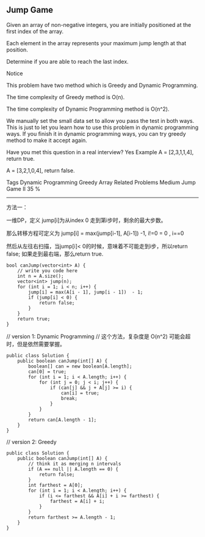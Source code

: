 ## Jump Game  ##

Given an array of non-negative integers, you are initially positioned at the first index of the array.

Each element in the array represents your maximum jump length at that position.

Determine if you are able to reach the last index.

 Notice

This problem have two method which is Greedy and Dynamic Programming.

The time complexity of Greedy method is O(n).

The time complexity of Dynamic Programming method is O(n^2).

We manually set the small data set to allow you pass the test in both ways. This is just to let you learn how to use this problem in dynamic programming ways. If you finish it in dynamic programming ways, you can try greedy method to make it accept again.

Have you met this question in a real interview? Yes
Example
A = [2,3,1,1,4], return true.

A = [3,2,1,0,4], return false.

Tags 
Dynamic Programming Greedy Array
Related Problems 
Medium Jump Game II 35 %

----------
方法一： 

一维DP，定义 jump[i]为从index 0 走到第i步时，剩余的最大步数。

那么转移方程可定义为
jump[i] = max(jump[i-1], A[i-1]) -1, i!=0
= 0 , i==0

然后从左往右扫描，当jump[i]< 0的时候，意味着不可能走到i步，所以return false; 如果走到最右端，那么return true.

	bool canJump(vector<int> A) {
	    // write you code here
	    int n = A.size();
	    vector<int> jump(n);
	    for (int i = 1; i < n; i++) {
	        jump[i] = max(A[i - 1], jump[i - 1])  - 1;
	        if (jump[i] < 0) {
	            return false;
	        }
	    }
	    return true;
	}
// version 1: Dynamic Programming
// 这个方法，复杂度是 O(n^2) 可能会超时，但是依然需要掌握。

	public class Solution {
	    public boolean canJump(int[] A) {
	        boolean[] can = new boolean[A.length];
	        can[0] = true;        
	        for (int i = 1; i < A.length; i++) {
	            for (int j = 0; j < i; j++) {
	                if (can[j] && j + A[j] >= i) {
	                    can[i] = true;
	                    break;
	                }
	            }
	        }        
	        return can[A.length - 1];
	    }
	}
// version 2: Greedy

	public class Solution {
	    public boolean canJump(int[] A) {
	        // think it as merging n intervals
	        if (A == null || A.length == 0) {
	            return false;
	        }
	        int farthest = A[0];
	        for (int i = 1; i < A.length; i++) {
	            if (i <= farthest && A[i] + i >= farthest) {
	                farthest = A[i] + i;
	            }
	        }
	        return farthest >= A.length - 1;
	    }
	}
